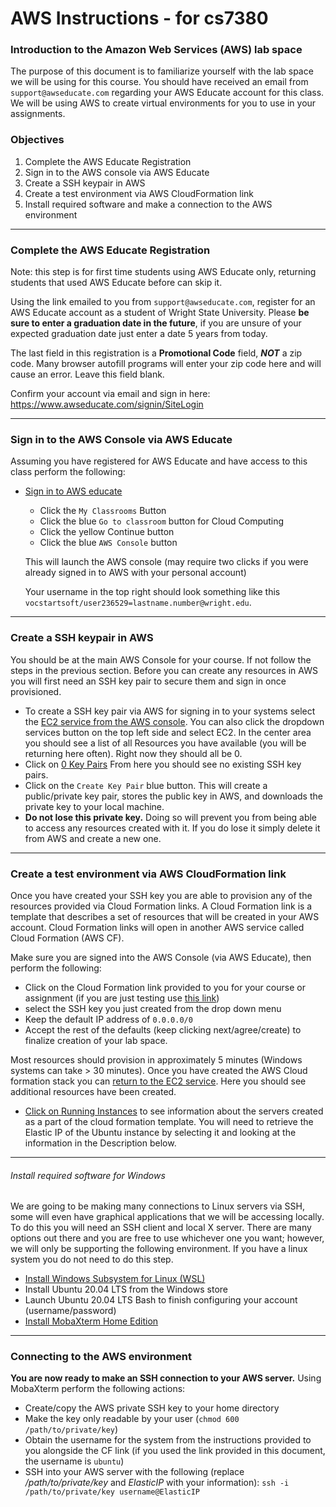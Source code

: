 # AWS Instructions - for cs7380

### Introduction to the Amazon Web Services (AWS) lab space
The purpose of this document is to familiarize yourself with the lab space we will be
using for this course.  You should have received an email from `support@awseducate.com`
regarding your AWS Educate account for this class.  We will be using AWS to
create virtual environments for you to use in your assignments.

### Objectives
1. Complete the AWS Educate Registration
2. Sign in to the AWS console via AWS Educate
3. Create a SSH keypair in AWS
4. Create a test environment via AWS CloudFormation link
5. Install required software and make a connection to the AWS environment

---

### Complete the AWS Educate Registration
Note: this step is for first time students using AWS Educate only, returning students that used AWS Educate before can
skip it.

Using the link emailed to you from `support@awseducate.com`, register for an 
AWS Educate account as a student of Wright State University.  Please **be sure to 
enter a graduation date in the future**, if you are unsure of your expected graduation 
date just enter a date 5 years from today.

The last field in this registration is a **Promotional Code** field, ***NOT*** a zip 
code.  Many browser autofill programs will enter your zip code here and will cause an error.  Leave this field blank.

Confirm your account via email and sign in here: https://www.awseducate.com/signin/SiteLogin

---

### Sign in to the AWS Console via AWS Educate
Assuming you have registered for AWS Educate and have access to this class 
perform the following:

* [Sign in to AWS educate](https://www.awseducate.com/signin/SiteLogin)
  * Click the `My Classrooms` Button
  * Click the blue `Go to classroom` button for Cloud Computing
  * Click the yellow Continue button
  * Click the blue `AWS Console` button  
  
  This will launch the AWS console (may require two
  clicks if you were already signed in to AWS with your personal account)
  
  Your username in the top right should look something like this
  `vocstartsoft/user236529=lastname.number@wright.edu`.

---

### Create a SSH keypair in AWS
You should be at the main AWS Console for your course.  If not follow the steps in the previous section.
Before you can create any resources in AWS you will first need an SSH key pair to secure them and sign in
once provisioned.

* To create a SSH key pair via AWS for signing in to your systems
  select the [EC2 service from the AWS console](https://console.aws.amazon.com/ec2/v2/home?region=us-east-1#Home:).
  You can also click the dropdown services button on the top left side and select EC2.
  In the center area you should see a list of all Resources you have
  available (you will be returning here often).  Right now they should all be 0.
* Click on [0 Key Pairs](https://console.aws.amazon.com/ec2/v2/home?region=us-east-1#KeyPairs:sort=keyName)
  From here you should see no existing SSH key pairs.  
* Click on the `Create Key Pair` blue button.  This will create a 
  public/private key pair, stores the public key in AWS, and downloads the
  private key to your local machine.  
* **Do not lose this private key.**  Doing so will prevent you from being
  able to access any resources created with it.  If you do lose it simply delete it
  from AWS and create a new one.

---

### Create a test environment via AWS CloudFormation link
Once you have created your SSH key you are able to provision any of the resources
provided via Cloud Formation links.  A Cloud Formation link is a template that describes
a set of resources that will be created in your AWS account.  Cloud Formation links will 
open in another AWS service called Cloud Formation (AWS CF).

Make sure you are signed into the AWS Console (via AWS Educate), then perform the following:
* Click on the Cloud Formation link provided to you for your course or assignment (if you are just testing use [this link](https://console.aws.amazon.com/cloudformation/home?region=us-east-1#/stacks/new?stackName=Ubuntu-template&templateURL=https:%2F%2Fwsu-cecs-cf-templates.s3.us-east-2.amazonaws.com%2Ftemplates%2FUbuntu.yml))
* select the SSH key you just created from the drop down menu
* Keep the default IP address of `0.0.0.0/0`
* Accept the rest of the defaults (keep clicking next/agree/create) to finalize creation of your lab space.

Most resources should provision in approximately 5 minutes (Windows systems can take > 30 minutes).
Once you have created the AWS Cloud formation stack you can [return to the EC2 service](https://console.aws.amazon.com/ec2/v2/home?region=us-east-1#Home:).
  Here you should see additional resources have been created. 
* [Click on Running Instances](https://console.aws.amazon.com/ec2/v2/home?region=us-east-1#Instances:sort=instanceState)
  to see information about the servers created as a part of the cloud formation
  template.  You will need to retrieve the Elastic IP of the Ubuntu instance by
  selecting it and looking at the information in the Description below.

---

###### Install required software for Windows
We are going to be making many connections to Linux servers via SSH, some will
even have graphical applications that we will be accessing locally.  To do this
you will need an SSH client and local X server.  There are many options out
there and you are free to use whichever one you want; however, we will only be
supporting the following environment. If you have a linux system you do not need to do this step.

* [Install Windows Subsystem for Linux (WSL)](https://docs.microsoft.com/en-us/windows/wsl/install-win10)
* Install Ubuntu 20.04 LTS from the Windows store
* Launch Ubuntu 20.04 LTS Bash to finish configuring your account
  (username/password)
* [Install MobaXterm Home Edition](https://mobaxterm.mobatek.net/download.html)

---

### Connecting to the AWS environment
**You are now ready to make an SSH connection to your AWS server.**  Using
MobaXterm perform the following actions:
* Create/copy the AWS private SSH key to your home directory
* Make the key only readable by your user (`chmod 600 /path/to/private/key`)
* Obtain the username for the system from the instructions provided to you alongside the CF link (if you used the link provided in this document, the username is `ubuntu`)
* SSH into your AWS server with the following (replace */path/to/private/key*
  and *ElasticIP* with your information):
  `ssh -i /path/to/private/key username@ElasticIP`
